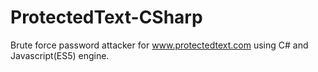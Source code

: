 # ProtectedText-CSharp
 
Brute force password attacker for www.protectedtext.com using C# and Javascript(ES5) engine.
